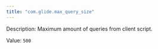 ```yaml
---
title: "com.glide.max_query_size"
---
```


Description: Maximum amount of queries from client script.

Value: `500`